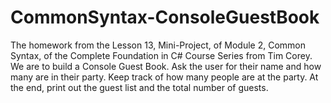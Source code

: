 # CommonSyntax-ConsoleGuestBook
The homework from the Lesson 13, Mini-Project, of Module 2, Common Syntax, of the Complete Foundation in C# Course Series from Tim Corey. We are to build a Console Guest Book. Ask the user for their name and how many are in their party. Keep track of how many people are at the party. At the end, print out the guest list and the total number of guests.
